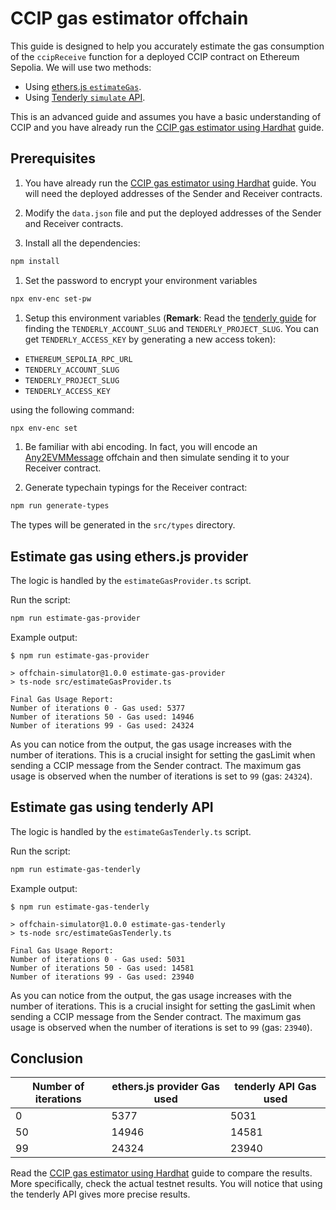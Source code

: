 # CCIP gas estimator offchain

This guide is designed to help you accurately estimate the gas consumption of the `ccipReceive` function for a deployed CCIP contract on Ethereum Sepolia. We will use two methods:

- Using [ethers.js `estimateGas`](https://docs.ethers.org/v6/api/providers/#Provider-estimateGas).
- Using [Tenderly `simulate` API](https://docs.tenderly.co/reference/api#tag/Simulations/operation/simulateTransaction).

This is an advanced guide and assumes you have a basic understanding of CCIP and you have already run the [CCIP gas estimator using Hardhat](../hardhat/README.md) guide.

## Prerequisites

1. You have already run the [CCIP gas estimator using Hardhat](../hardhat/README.md) guide. You will need the deployed addresses of the Sender and Receiver contracts.

1. Modify the `data.json` file and put the deployed addresses of the Sender and Receiver contracts.

1. Install all the dependencies:

```bash
npm install
```

1. Set the password to encrypt your environment variables

```bash
npx env-enc set-pw
```

1. Setup this environment variables (**Remark**: Read the [tenderly guide](https://docs.tenderly.co/account/projects/account-project-slug) for finding the `TENDERLY_ACCOUNT_SLUG` and `TENDERLY_PROJECT_SLUG`. You can get `TENDERLY_ACCESS_KEY` by generating a new access token):

- `ETHEREUM_SEPOLIA_RPC_URL`
- `TENDERLY_ACCOUNT_SLUG`
- `TENDERLY_PROJECT_SLUG`
- `TENDERLY_ACCESS_KEY`

using the following command:

```bash
npx env-enc set
```

1. Be familiar with abi encoding. In fact, you will encode an [Any2EVMMessage](https://docs.chain.link/ccip/api-reference/client#any2evmmessage) offchain and then simulate sending it to your Receiver contract.

1. Generate typechain typings for the Receiver contract:

```bash
npm run generate-types
```

The types will be generated in the `src/types` directory.

## Estimate gas using ethers.js provider

The logic is handled by the `estimateGasProvider.ts` script.

Run the script:

```bash
npm run estimate-gas-provider
```

Example output:

```text
$ npm run estimate-gas-provider

> offchain-simulator@1.0.0 estimate-gas-provider
> ts-node src/estimateGasProvider.ts

Final Gas Usage Report:
Number of iterations 0 - Gas used: 5377
Number of iterations 50 - Gas used: 14946
Number of iterations 99 - Gas used: 24324
```

As you can notice from the output, the gas usage increases with the number of iterations. This is a crucial insight for setting the gasLimit when sending a CCIP message from the Sender contract. The maximum gas usage is observed when the number of iterations is set to `99` (gas: `24324`).

## Estimate gas using tenderly API

The logic is handled by the `estimateGasTenderly.ts` script.

Run the script:

```bash
npm run estimate-gas-tenderly
```

Example output:

```text
$ npm run estimate-gas-tenderly

> offchain-simulator@1.0.0 estimate-gas-tenderly
> ts-node src/estimateGasTenderly.ts

Final Gas Usage Report:
Number of iterations 0 - Gas used: 5031
Number of iterations 50 - Gas used: 14581
Number of iterations 99 - Gas used: 23940
```

As you can notice from the output, the gas usage increases with the number of iterations. This is a crucial insight for setting the gasLimit when sending a CCIP message from the Sender contract. The maximum gas usage is observed when the number of iterations is set to `99` (gas: `23940`).

## Conclusion

| Number of iterations | ethers.js provider Gas used | tenderly API Gas used |
| -------------------- | --------------------------- | --------------------- |
| 0                    | 5377                        | 5031                  |
| 50                   | 14946                       | 14581                 |
| 99                   | 24324                       | 23940                 |

Read the [CCIP gas estimator using Hardhat](../hardhat/README.md) guide to compare the results. More specifically, check the actual testnet results. You will notice that using the tenderly API gives more precise results.
